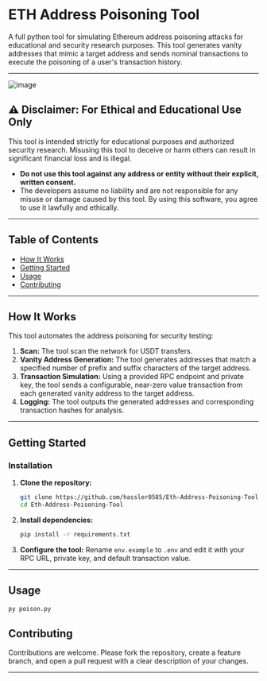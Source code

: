 # ETH Address Poisoning Tool

A full python tool for simulating Ethereum address poisoning attacks for educational and security research purposes. This tool generates vanity addresses that mimic a target address and sends nominal transactions to execute the poisoning of a user's transaction history.

---

![image](https://i.imgur.com/83SZusC.png)

## ⚠️ Disclaimer: For Ethical and Educational Use Only

This tool is intended strictly for educational purposes and authorized security research. Misusing this tool to deceive or harm others can result in significant financial loss and is illegal.

-   **Do not use this tool against any address or entity without their explicit, written consent.**
-   The developers assume no liability and are not responsible for any misuse or damage caused by this tool. By using this software, you agree to use it lawfully and ethically.

---

## Table of Contents

-   [How It Works](#how-it-works)
-   [Getting Started](#getting-started)
-   [Usage](#usage)
-   [Contributing](#contributing)

---

## How It Works

This tool automates the address poisoning for security testing:

1.  **Scan:** The tool scan the network for USDT transfers.
2.  **Vanity Address Generation:** The tool generates addresses that match a specified number of prefix and suffix characters of the target address.
3.  **Transaction Simulation:** Using a provided RPC endpoint and private key, the tool sends a configurable, near-zero value transaction from each generated vanity address to the target address.
4.  **Logging:** The tool outputs the generated addresses and corresponding transaction hashes for analysis.

---

## Getting Started

### Installation

1.  **Clone the repository:**
    ```bash
    git clone https://github.com/hassler0585/Eth-Address-Poisoning-Tool.git
    cd Eth-Address-Poisoning-Tool
    ```

2.  **Install dependencies:**
    ```bash
    pip install -r requirements.txt
    ```

3.  **Configure the tool:**
    Rename `env.example` to `.env` and edit it with your RPC URL, private key, and default transaction value.

---

## Usage

```bash
py poison.py
```


## Contributing

Contributions are welcome. Please fork the repository, create a feature branch, and open a pull request with a clear description of your changes.

---
